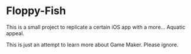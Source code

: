 # Floppy-Fish
This is a small project to replicate a certain iOS app with a more... Aquatic appeal.

This is just an attempt to learn more about Game Maker. Please ignore.
